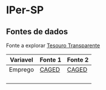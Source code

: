 # IPer-SP

## Fontes de dados

Fonte a explorar [Tesouro Transparente](http://www.tesourotransparente.gov.br/)


| Variavel | Fonte 1                          | Fonte 2                                    |
|----------|----------------------------------|--------------------------------------------|
| Emprego  | [CAGED](http://pdet.mte.gov.br/) | [CAGED](ftp.mtps.gov.br/pdet/caged/)       |
|          |                                  |                                            |
|          |                                  |                                            |
|          |                                  |                                            |
|          |                                  |                                            |

